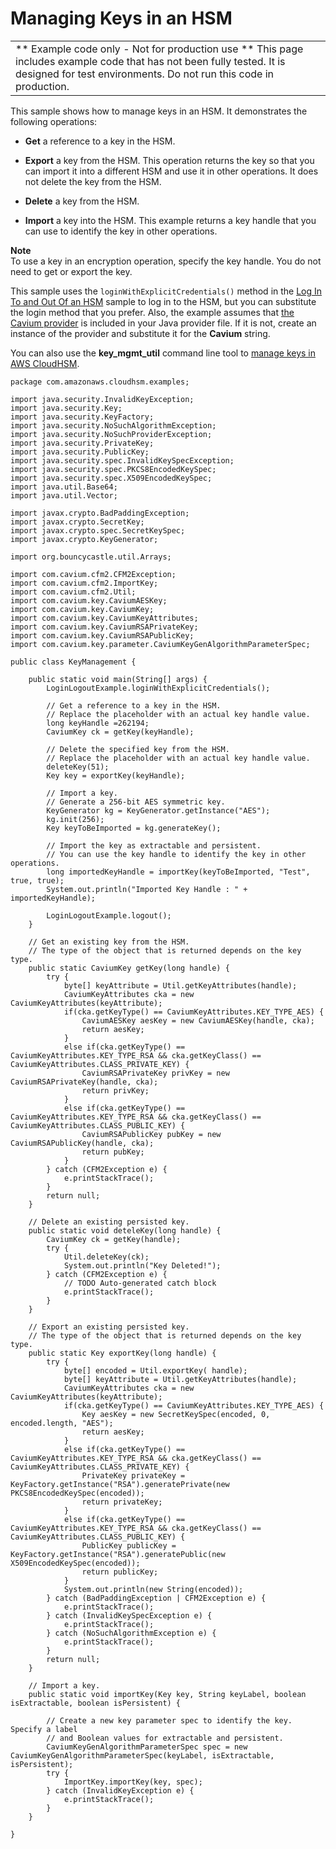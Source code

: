 # Managing Keys in an HSM<a name="java-sample-manage-keys"></a>


|  | 
| --- |
|  \*\* Example code only \- Not for production use \*\* This page includes example code that has not been fully tested\. It is designed for test environments\. Do not run this code in production\.  | 

This sample shows how to manage keys in an HSM\. It demonstrates the following operations:

+ **Get** a reference to a key in the HSM\.

+ **Export** a key from the HSM\. This operation returns the key so that you can import it into a different HSM and use it in other operations\. It does not delete the key from the HSM\.

+ **Delete** a key from the HSM\.

+ **Import** a key into the HSM\. This example returns a key handle that you can use to identify the key in other operations\.

**Note**  
To use a key in an encryption operation, specify the key handle\. You do not need to get or export the key\.

This sample uses the `loginWithExplicitCredentials()` method in the [Log In To and Out Of an HSM](java-sample-login.md) sample to log in to the HSM, but you can substitute the login method that you prefer\. Also, the example assumes that [the Cavium provider](use-cavium-provider.md) is included in your Java provider file\. If it is not, create an instance of the provider and substitute it for the **Cavium** string\. 

You can also use the **key\_mgmt\_util** command line tool to [manage keys in AWS CloudHSM](manage-keys.md)\. 

```
package com.amazonaws.cloudhsm.examples;

import java.security.InvalidKeyException;
import java.security.Key;
import java.security.KeyFactory;
import java.security.NoSuchAlgorithmException;
import java.security.NoSuchProviderException;
import java.security.PrivateKey;
import java.security.PublicKey;
import java.security.spec.InvalidKeySpecException;
import java.security.spec.PKCS8EncodedKeySpec;
import java.security.spec.X509EncodedKeySpec;
import java.util.Base64;
import java.util.Vector;

import javax.crypto.BadPaddingException;
import javax.crypto.SecretKey;
import javax.crypto.spec.SecretKeySpec;
import javax.crypto.KeyGenerator;

import org.bouncycastle.util.Arrays;

import com.cavium.cfm2.CFM2Exception;
import com.cavium.cfm2.ImportKey;
import com.cavium.cfm2.Util;
import com.cavium.key.CaviumAESKey;
import com.cavium.key.CaviumKey;
import com.cavium.key.CaviumKeyAttributes;
import com.cavium.key.CaviumRSAPrivateKey;
import com.cavium.key.CaviumRSAPublicKey;
import com.cavium.key.parameter.CaviumKeyGenAlgorithmParameterSpec;

public class KeyManagement {

    public static void main(String[] args) {
        LoginLogoutExample.loginWithExplicitCredentials();
        
        // Get a reference to a key in the HSM.
        // Replace the placeholder with an actual key handle value.
        long keyHandle =262194;    
        CaviumKey ck = getKey(keyHandle);
        
        // Delete the specified key from the HSM.
        // Replace the placeholder with an actual key handle value.
        deleteKey(51);
        Key key = exportKey(keyHandle);
        
        // Import a key.
        // Generate a 256-bit AES symmetric key.
        KeyGenerator kg = KeyGenerator.getInstance("AES");
        kg.init(256);
        Key keyToBeImported = kg.generateKey();
        
        // Import the key as extractable and persistent.
        // You can use the key handle to identify the key in other operations.
        long importedKeyHandle = importKey(keyToBeImported, "Test", true, true);
        System.out.println("Imported Key Handle : " + importedKeyHandle);

        LoginLogoutExample.logout();
    }
    
    // Get an existing key from the HSM.
    // The type of the object that is returned depends on the key type.
    public static CaviumKey getKey(long handle) {
        try {
            byte[] keyAttribute = Util.getKeyAttributes(handle);
            CaviumKeyAttributes cka = new CaviumKeyAttributes(keyAttribute);
            if(cka.getKeyType() == CaviumKeyAttributes.KEY_TYPE_AES) {
                CaviumAESKey aesKey = new CaviumAESKey(handle, cka);
                return aesKey;
            }
            else if(cka.getKeyType() == CaviumKeyAttributes.KEY_TYPE_RSA && cka.getKeyClass() == CaviumKeyAttributes.CLASS_PRIVATE_KEY) {
                CaviumRSAPrivateKey privKey = new CaviumRSAPrivateKey(handle, cka);
                return privKey;
            }
            else if(cka.getKeyType() == CaviumKeyAttributes.KEY_TYPE_RSA && cka.getKeyClass() == CaviumKeyAttributes.CLASS_PUBLIC_KEY) {
                CaviumRSAPublicKey pubKey = new CaviumRSAPublicKey(handle, cka);
                return pubKey;
            }
        } catch (CFM2Exception e) {
            e.printStackTrace();
        }
        return null;        
    }
    
    // Delete an existing persisted key.
    public static void deteleKey(long handle) {
        CaviumKey ck = getKey(handle);
        try {
            Util.deleteKey(ck);
            System.out.println("Key Deleted!");
        } catch (CFM2Exception e) {
            // TODO Auto-generated catch block
            e.printStackTrace();
        }
    }
    
    // Export an existing persisted key.
    // The type of the object that is returned depends on the key type.
    public static Key exportKey(long handle) {
        try {
            byte[] encoded = Util.exportKey( handle);
            byte[] keyAttribute = Util.getKeyAttributes(handle);
            CaviumKeyAttributes cka = new CaviumKeyAttributes(keyAttribute);
            if(cka.getKeyType() == CaviumKeyAttributes.KEY_TYPE_AES) {
                Key aesKey = new SecretKeySpec(encoded, 0, encoded.length, "AES");
                return aesKey;
            }
            else if(cka.getKeyType() == CaviumKeyAttributes.KEY_TYPE_RSA && cka.getKeyClass() == CaviumKeyAttributes.CLASS_PRIVATE_KEY) {
                PrivateKey privateKey = KeyFactory.getInstance("RSA").generatePrivate(new PKCS8EncodedKeySpec(encoded));
                return privateKey;
            }
            else if(cka.getKeyType() == CaviumKeyAttributes.KEY_TYPE_RSA && cka.getKeyClass() == CaviumKeyAttributes.CLASS_PUBLIC_KEY) {
                PublicKey publicKey = KeyFactory.getInstance("RSA").generatePublic(new X509EncodedKeySpec(encoded));
                return publicKey;
            }
            System.out.println(new String(encoded));
        } catch (BadPaddingException | CFM2Exception e) {
            e.printStackTrace();
        } catch (InvalidKeySpecException e) {
            e.printStackTrace();
        } catch (NoSuchAlgorithmException e) {
            e.printStackTrace();
        } 
        return null;
    }

    // Import a key.
    public static void importKey(Key key, String keyLabel, boolean isExtractable, boolean isPersistent) {
    
        // Create a new key parameter spec to identify the key. Specify a label 
        // and Boolean values for extractable and persistent.
        CaviumKeyGenAlgorithmParameterSpec spec = new CaviumKeyGenAlgorithmParameterSpec(keyLabel, isExtractable, isPersistent);
        try {
            ImportKey.importKey(key, spec);
        } catch (InvalidKeyException e) {
            e.printStackTrace();
        }
    }
    
}
```